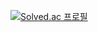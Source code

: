 [![Solved.ac
프로필](http://mazassumnida.wtf/api/v2/generate_badge?boj=kss418)](https://solved.ac/kss418)
